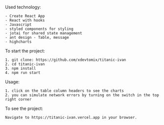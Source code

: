 Used technology:

    - Create React App
    - React with hooks
    - Javascript
    - styled components for styling
    - jotai for shared state management
    - ant design - Table, message
    - highcharts

To start the project:

    1. git clone: https://github.com/xdevtomix/titanic-ivan
    2. cd titanic-ivan
    3. npm install
    4. npm run start

Usage:

    1. click on the table column headers to see the charts
    2. you can simulate network errors by turning on the switch in the top right corner

To see the project:

    Navigate to https://titanic-ivan.vercel.app in your browser.